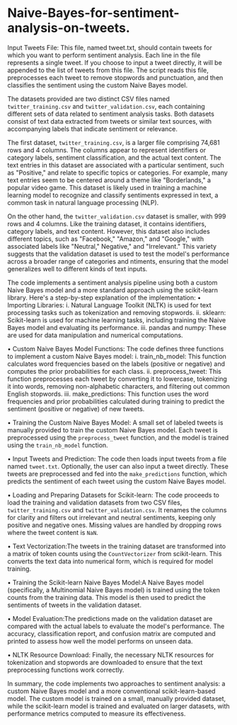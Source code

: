 # Naive-Bayes-for-sentiment-analysis-on-tweets.
Input Tweets File: This file, named tweet.txt, should contain tweets for which you want to perform sentiment analysis. Each line in the file represents a single tweet. If you choose to input a tweet directly, it will be appended to the list of tweets from this file. The script reads this file, preprocesses each tweet to remove stopwords and punctuation, and then classifies the sentiment using the custom Naive Bayes model.

The datasets provided are two distinct CSV files named `twitter_training.csv` and `twitter_validation.csv`, each containing different sets of data related to sentiment analysis tasks. Both datasets consist of text data extracted from tweets or similar text sources, with accompanying labels that indicate sentiment or relevance. 

The first dataset, `twitter_training.csv`, is a larger file comprising 74,681 rows and 4 columns. The columns appear to represent identifiers or category labels, sentiment classification, and the actual text content. The text entries in this dataset are associated with a particular sentiment, such as "Positive," and relate to specific topics or categories. For example, many text entries seem to be centered around a theme like "Borderlands," a popular video game. This dataset is
likely used in training a machine learning model to recognize and classify sentiments expressed in text, a common task in natural language processing (NLP). 

On the other hand, the `twitter_validation.csv` dataset is smaller, with 999 rows and 4 columns. Like the training dataset, it contains identifiers, category labels, and text content. However, this dataset also includes different topics, such as "Facebook," "Amazon," and "Google," with associated labels like "Neutral,"  Negative," and "Irrelevant." This variety suggests that the validation dataset is used to test the model's performance across a broader range of categories  and ntiments, ensuring that the model generalizes well to different kinds of text inputs.

The code implements a sentiment analysis pipeline using both a custom Naive Bayes model and a more standard approach using the scikit-learn library. Here's a step-by-step explanation of the implementation:
•	Importing Libraries:
i.	Natural Language Toolkit (NLTK) is used for text processing tasks such as tokenization and removing stopwords.
ii.	sklearn: Scikit-learn is used for machine learning tasks, including training the Naive Bayes model and evaluating its performance.
iii.	pandas and numpy: These are used for data manipulation and numerical computations.

•	Custom Naive Bayes Model Functions: The code defines three functions to implement a custom Naive Bayes model:
i.	train_nb_model: This function calculates word frequencies based on the labels (positive or negative) and computes the prior probabilities for each class.
ii.	preprocess_tweet: This function preprocesses each tweet by converting it to lowercase, tokenizing it into words, removing non-alphabetic characters, and filtering out common English stopwords.
iii.	make_predictions: This function uses the word frequencies and prior probabilities calculated during training to predict the sentiment (positive or negative) of new tweets. 

•	Training the Custom Naive Bayes Model: A small set of labeled tweets is manually provided to train the custom Naive Bayes model. Each tweet is preprocessed using the `preprocess_tweet` function, and the model is trained using the `train_nb_model` function.

•	Input Tweets and Prediction: The code then loads input tweets from a file named `tweet.txt`. Optionally, the user can also input a tweet directly. These tweets are preprocessed and fed into the `make_predictions` function, which predicts the sentiment of each tweet using the custom Naive Bayes model.

•	Loading and Preparing Datasets for Scikit-learn: The code proceeds to load the training and validation datasets from two CSV files, `twitter_training.csv` and `twitter_validation.csv`. It renames the columns for clarity and filters out irrelevant and neutral sentiments, keeping only positive and negative ones. Missing values are handled by dropping rows where the tweet content is `NaN`.

•	Text Vectorization:The tweets in the training dataset are transformed into a matrix of token counts using the `CountVectorizer` from scikit-learn. This converts the text data into numerical form, which is required for model training.

•	Training the Scikit-learn Naive Bayes Model:A Naive Bayes model (specifically, a Multinomial Naive Bayes model) is trained using the token counts from the training data. This model is then used to predict the sentiments of tweets in the validation dataset.

•	Model Evaluation:The predictions made on the validation dataset are compared with the actual labels to evaluate the model's performance. The accuracy, classification report, and confusion matrix are computed and printed to assess how well the model performs on unseen data.

•	NLTK Resource Download: Finally, the necessary NLTK resources for tokenization and stopwords are downloaded to ensure that the text preprocessing functions work correctly.

In summary, the code implements two approaches to sentiment analysis: a custom Naive Bayes model and a more conventional scikit-learn-based model. The custom model is trained on a small, manually provided dataset, while the scikit-learn model is trained and evaluated on larger datasets, with performance metrics computed to measure its effectiveness.






